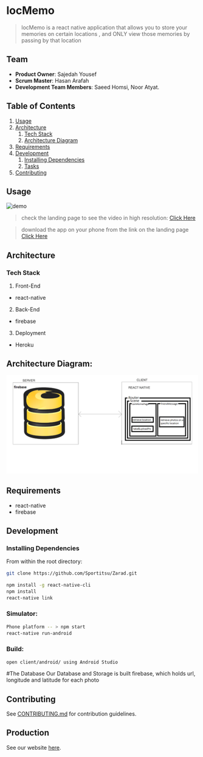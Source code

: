 
# locMemo 

> locMemo is a react native application that allows you to store your memories on certain locations , and ONLY view those memories by passing by that location 


## Team

  - __Product Owner__: Sajedah Yousef
  - __Scrum Master__: Hasan Arafah
  - __Development Team Members__:  Saeed Homsi, Noor Atyat.

## Table of Contents

1. [Usage](#Usage)
1. [Architecture](#architecture)
    1. [Tech Stack](#tech-stack)
    1. [Architecture Diagram](#Architecture-Diagram)
1. [Requirements](#requirements)
1. [Development](#development)
    1. [Installing Dependencies](#installing-dependencies)
    1. [Tasks](#tasks)
1. [Contributing](#contributing)

## Usage



![demo](demo.gif)

> check the landing page to see the video in high resolution:
[Click Here](http://locmemoo.herokuapp.com)

> download the app on your phone from the link on the landing page
[Click Here](http://locmemoo.herokuapp.com)


## Architecture

### Tech Stack

1) Front-End
- react-native  

2) Back-End
- firebase

3) Deployment
- Heroku


## Architecture Diagram:
![Architecture Diagram](SystemArchitecture.png)

## Requirements


- react-native
- firebase

## Development

### Installing Dependencies

From within the root directory:

```sh
git clone https://github.com/Sportitsu/Zarad.git
```

```sh
npm install -g react-native-cli
npm install
react-native link
```

### Simulator:
```sh
Phone platform -- > npm start
react-native run-android
```
### Build:
```
open client/android/ using Android Studio

```

#The Database 
Our Database and Storage is built firebase, which holds url, longitude and latitude for each photo



## Contributing

See [CONTRIBUTING.md](CONTRIBUTING.md) for contribution guidelines.

## Production

See our website [here](http://locmemoo.herokuapp.com/#/).


